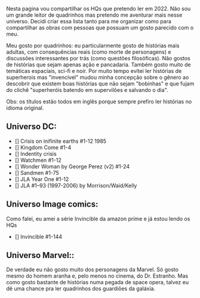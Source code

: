 Nesta pagina vou compartilhar os HQs que pretendo ler em 2022. Não sou um grande leitor de quadrinhos mas pretendo me aventurar mais nesse universo. Decidi criar essa lista tanto para me organizar como para compartilhar as obras com pessoas que possuam um gosto parecido com o meu.

Meu gosto por quadrinhos: eu particularmente gosto de histórias mais adultas, com consequências reais (como morte de personagens) e discussões interessantes por trás (como questões filosóficas). Não gostos de histórias que sejam apenas ação e pancadaria. Também gosto muito de temáticas espaciais, sci-fi e noir. Por muito tempo evitei ler histórias de superherois mas "invencível" mudou minha concepção sobre o gênero ao descobrir que existem boas histórias que não sejam "bobinhas" e que fujam do clichê "superheróis batendo em supervilões e salvando o dia".

Obs: os títulos estão todos em inglês porque sempre prefiro ler histórias no idioma original. 

## Universo DC:

- [] Crisis on inifinite earths #1-12 1985
- [] Kingdom Come #1-4
- [] Indentity crisis
- [] Watchmen #1-12
- [] Wonder Woman by George Perez (v2) #1-24
- [] Sandmen #1-75
- [] JLA Year One #1-12
- [] JLA #1–93 (1997-2006) by Morrison/Waid/Kelly

## Universo Image comics:

Como falei, eu amei a série Invincible da amazon prime e já estou lendo os HQs

- [] Invincible #1-144

## Universo Marvel::

De verdade eu não gosto muito dos personagens da Marvel. Só gosto mesmo do homem aranha e, pelo menos no cinema, do Dr. Estranho. Mas como gosto bastante de histórias numa pegada de space opera, talvez eu dê uma chance pra ler quadrinhos dos guardiões da galáxia.

